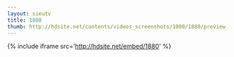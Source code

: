 ```yaml
---
layout: sieutv
title: 1880
thumb: http://hdsite.net/contents/videos_screenshots/1000/1880/preview_360p.mp4.jpg
---
```

{% include iframe src='http://hdsite.net/embed/1880' %}
 
